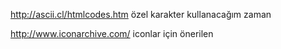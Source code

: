http://ascii.cl/htmlcodes.htm     özel karakter kullanacağım zaman 




http://www.iconarchive.com/       iconlar için önerilen
